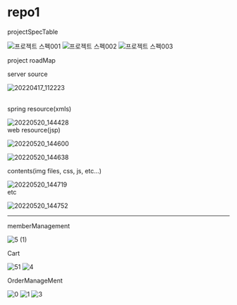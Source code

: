 # repo1
projectSpecTable

![프로젝트 스펙001](https://user-images.githubusercontent.com/84042181/169457568-0c92f7b1-c078-4105-84c6-af6ca37d04d6.jpg)
![프로젝트 스펙002](https://user-images.githubusercontent.com/84042181/169457576-21858866-50ad-4149-bb29-c0c27facd89e.jpg)
![프로젝트 스펙003](https://user-images.githubusercontent.com/84042181/169460117-e9f2b7ba-5ada-4198-b525-2be02fcf44a7.jpg)




project roadMap


server source



![20220417_112223](https://user-images.githubusercontent.com/84042181/169459351-94ff2110-f45b-49bc-bfe4-20a3b40d76dd.png)




<br>
spring resource(xmls)



![20220520_144428](https://user-images.githubusercontent.com/84042181/169459454-c4ca5f1c-e97c-4e94-a4b3-5c76cadc016a.png)
<br>
web resource(jsp)


![20220520_144600](https://user-images.githubusercontent.com/84042181/169459528-0217e35e-fc23-4fea-8df0-13edc1199dbd.png)
<br>

![20220520_144638](https://user-images.githubusercontent.com/84042181/169459537-06a1a83b-552a-4a43-9488-cefafb2d59dc.png)
<br>

contents(img files, css, js, etc...)

![20220520_144719](https://user-images.githubusercontent.com/84042181/169459707-7acfed5c-a483-4219-a866-57355df64fb9.png)
<br>
etc




![20220520_144752](https://user-images.githubusercontent.com/84042181/169459758-6e62e1a7-91ba-40b3-ad6f-286a1901f866.png)



--------------------------------------------------------------------------------------------------------------------------------------------------------------
memberManagement



![5 (1)](https://user-images.githubusercontent.com/84042181/169462729-173afa0b-cb40-41dc-a317-bd5eb8c5a4a2.png)


Cart

![51](https://user-images.githubusercontent.com/84042181/169463079-4534a668-9d73-417d-82ba-3268a34d722c.png)
![4](https://user-images.githubusercontent.com/84042181/169463061-8c15fba3-6712-41af-865f-8e11d6127399.png)


OrderManageMent

![0](https://user-images.githubusercontent.com/84042181/169463194-a8918393-125c-4705-b9d5-e24ee116098f.png)
![1](https://user-images.githubusercontent.com/84042181/169463212-817fa248-90ef-4f20-aa1a-9a257f749fba.png)
![3](https://user-images.githubusercontent.com/84042181/169463219-9d80bd75-0b21-4940-88de-643fddfe3b7d.png)

































